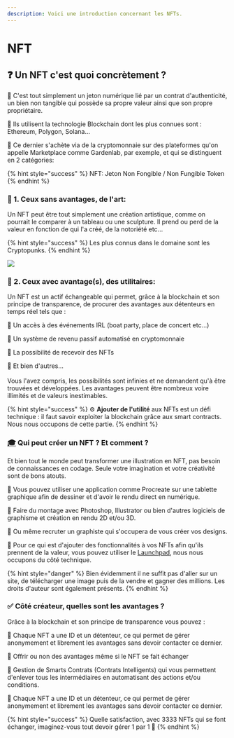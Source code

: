 ```yaml
---
description: Voici une introduction concernant les NFTs.
---
```


# NFT

## ❓ Un NFT c'est quoi concrètement ?

💠 C'est tout simplement un jeton numérique lié par un contrat d'authenticité, un bien non tangible qui possède sa propre valeur ainsi que son propre propriétaire.&#x20;

💠 Ils utilisent la technologie Blockchain dont les plus connues sont : Ethereum, Polygon, Solana...&#x20;

💠 Ce dernier s'achète via de la cryptomonnaie sur des plateformes qu'on appelle Marketplace comme Gardenlab, par exemple, et qui se distinguent en 2 catégories:

{% hint style="success" %}
NFT: Jeton Non Fongible / Non Fungible Token
{% endhint %}

### 🎨  1. Ceux sans avantages, de l'art:

Un NFT peut être tout simplement une création artistique, comme on pourrait le comparer à un tableau ou une sculpture. Il prend ou perd de la valeur en fonction de qui l'a créé, de la notoriété etc...&#x20;

{% hint style="success" %}
Les plus connus dans le domaine sont les Cryptopunks.
{% endhint %}

![](broken-reference)

### 🎫  2. Ceux avec avantage(s), des utilitaires:

Un NFT est un actif échangeable qui permet, grâce à la blockchain et son principe de transparence, de procurer des avantages aux détenteurs en temps réel tels que :

💠 Un accès à des événements IRL (boat party, place de concert etc...)

💠 Un système de revenu passif automatisé en cryptomonnaie

💠 La possibilité de recevoir des NFTs&#x20;

💠 Et bien d'autres...\
\
Vous l'avez compris, les possibilités sont infinies et ne demandent qu'à être trouvées et développées. Les avantages peuvent être nombreux voire illimités et de valeurs inestimables.

{% hint style="success" %}
⚙️ **Ajouter de l'utilité** aux NFTs est un défi technique : il faut savoir exploiter la blockchain grâce aux smart contracts. Nous nous occupons de cette partie.
{% endhint %}

### [🎓](https://emojipedia.org/graduation-cap/) Qui peut créer un NFT ? Et comment ?

Et bien tout le monde peut transformer une illustration en NFT, pas besoin de connaissances en codage. Seule votre imagination et votre créativité sont de bons atouts.

💠 Vous pouvez utiliser une application comme Procreate sur une tablette graphique afin de dessiner et d'avoir le rendu direct en numérique.

💠 Faire du montage avec Photoshop, Illustrator ou bien d'autres logiciels de graphisme et création en rendu 2D et/ou 3D.

💠 Ou même recruter un graphiste qui s'occupera de vous créer vos designs.

💠 Pour ce qui est d'ajouter des fonctionnalités à vos NFTs afin qu'ils prennent de la valeur, vous pouvez utiliser le [Launchpad](broken-reference), nous nous occupons du côté technique.

{% hint style="danger" %}
Bien évidemment il ne suffit pas d'aller sur un site, de télécharger une image puis de la vendre et gagner des millions. Les droits d'auteur sont également présents.
{% endhint %}

### ✅  Côté créateur, quelles sont les avantages ?

Grâce à la blockchain et son principe de transparence vous pouvez :

💠 Chaque NFT a une ID et un détenteur, ce qui permet de gérer anonymement et librement les avantages sans devoir contacter ce dernier.&#x20;

💠 Offrir ou non des avantages même si le NFT se fait échanger&#x20;

💠 Gestion de Smarts Contrats (Contrats Intelligents) qui vous permettent d'enlever tous les intermédiaires en automatisant des actions et/ou conditions.

💠 Chaque NFT a une ID et un détenteur, ce qui permet de gérer anonymement et librement les avantages sans devoir contacter ce dernier.

{% hint style="success" %}
Quelle satisfaction, avec 3333 NFTs qui se font échanger, imaginez-vous tout devoir gérer 1 par 1 🤯
{% endhint %}

